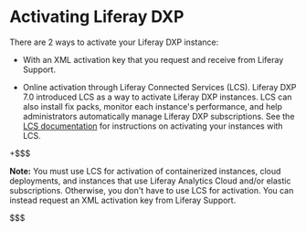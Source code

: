 # Activating Liferay DXP [](id=activating-liferay-dxp)

There are 2 ways to activate your Liferay DXP instance: 

-   With an XML activation key that you request and receive from Liferay 
    Support. 

-   Online activation through Liferay Connected Services (LCS). Liferay DXP 7.0 
    introduced LCS as a way to activate Liferay DXP instances. LCS can also 
    install fix packs, monitor each instance's performance, and help 
    administrators automatically manage Liferay DXP subscriptions. See the 
    [LCS documentation](https://customer.liferay.com/documentation/7.1/deploy/-/official_documentation/deployment/managing-liferay-dxp-with-liferay-connected-services) 
    for instructions on activating your instances with LCS. 

+$$$

**Note:** You must use LCS for activation of containerized instances, cloud 
deployments, and instances that use Liferay Analytics Cloud and/or elastic 
subscriptions. Otherwise, you don't have to use LCS for activation. You can 
instead request an XML activation key from Liferay Support. 

$$$

